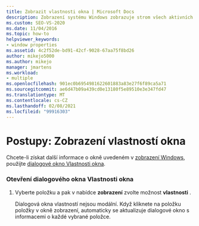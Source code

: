 ```yaml
---
title: Zobrazit vlastnosti okna | Microsoft Docs
description: Zobrazení systému Windows zobrazuje strom všech aktivních oken systému. Naučte se, jak zobrazit vlastnosti okna, které se zobrazí v zobrazení Windows.
ms.custom: SEO-VS-2020
ms.date: 11/04/2016
ms.topic: how-to
helpviewer_keywords:
- window properties
ms.assetid: 4c2f52de-bd91-42cf-9028-67aa75f8bd26
author: mikejo5000
ms.author: mikejo
manager: jmartens
ms.workload:
- multiple
ms.openlocfilehash: 901ec0b6954981622601883a83e27f6f89ca5a71
ms.sourcegitcommit: ae6d47b09a439cd0e13180f5e89510e3e347fd47
ms.translationtype: MT
ms.contentlocale: cs-CZ
ms.lasthandoff: 02/08/2021
ms.locfileid: "99916303"
---
```

# <a name="how-to-display-window-properties"></a>Postupy: Zobrazení vlastností okna
Chcete-li získat další informace o okně uvedeném v [zobrazení Windows](../debugger/windows-view.md), použijte [dialogové okno Vlastnosti okna](../debugger/window-properties-dialog-box.md).

### <a name="to-open-the-window-properties-dialog-box"></a>Otevření dialogového okna Vlastnosti okna

1. Vyberte položku a pak v nabídce **zobrazení** zvolte možnost **vlastnosti** .

   Dialogová okna vlastností nejsou modální. Když kliknete na položku položky v okně zobrazení, automaticky se aktualizuje dialogové okno s informacemi o každé vybrané položce.